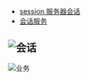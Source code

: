 - [session 服务器会话](https://github.com/changyuan/wafer-session-server) 
- [会话服务](https://github.com/tencentyun/wafer/wiki/会话服务)

![会话](https://cloud.githubusercontent.com/assets/1901286/20460721/dcd4eb80-af27-11e6-9c72-c68f5c0b4304.png)
--- 
![业务](https://cloud.githubusercontent.com/assets/1901286/20461291/0a2c9aea-af34-11e6-9d9c-77a6e58606bd.png)